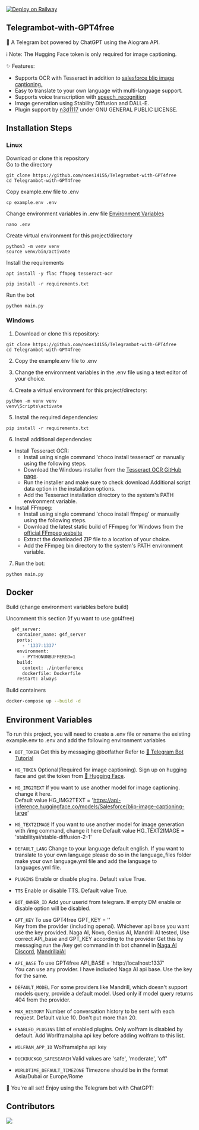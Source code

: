 [![Deploy on Railway](https://railway.app/button.svg)](https://railway.app/template/TSrfnk?referralCode=ZTYsGf)


## Telegrambot-with-GPT4free
🤖 A Telegram bot powered by ChatGPT using the Aiogram API.       

ℹ️ Note: The Hugging Face token is only required for image captioning.      
      

✨ Features:           
  
- Supports OCR with Tesseract in addition to [salesforce blip image captioning.](https://huggingface.co/Salesforce/blip-image-captioning-large)
- Easy to translate to your own language with multi-language support.
- Supports voice transcription with [speech_recognition](https://github.com/Uberi/speech_recognition)
- Image generation using Stability Diffusion and DALL-E.     
- Plugin support by [n3d1117](https://github.com/n3d1117) under GNU GENERAL PUBLIC LICENSE.    
        
       

## Installation Steps

### Linux    

Download or clone this repository  
Go to the directory

```
git clone https://github.com/noes14155/Telegrambot-with-GPT4free
cd Telegrambot-with-GPT4free
```


Copy example.env file to .env

```
cp example.env .env
```

Change environment variables in .env file [Environment Variables](#environment-variables)   

```
nano .env
```


Create virtual environment for this project/directory     

```
python3 -m venv venv
source venv/bin/activate
```


Install the requirements    
```
apt install -y flac ffmpeg tesseract-ocr

pip install -r requirements.txt
```
Run the bot
```
python main.py
```

### Windows    

1. Download or clone this repository:    
```
git clone https://github.com/noes14155/Telegrambot-with-GPT4free
cd Telegrambot-with-GPT4free
```

2. Copy the example.env file to .env
3. Change the environment variables in the .env file using a text editor of your choice.

4. Create a virtual environment for this project/directory:

```
python -m venv venv
venv\Scripts\activate
```

5. Install the required dependencies:    
```
pip install -r requirements.txt
```
6. Install additional dependencies:

+ Install Tesseract OCR:
    - Install using single command 'choco install tesseract' or manually using the following steps.
    - Download the Windows installer from the  [Tesseract OCR GitHub page](https://github.com/UB-Mannheim/tesseract/wiki).
    - Run the installer and make sure to check download Additional script data option in the installation options.
    - Add the Tesseract installation directory to the system's PATH environment variable.
+ Install FFmpeg:
    - Install using single command 'choco install ffmpeg' or manually using the following steps.
    - Download the latest static build of FFmpeg for Windows from the  [official FFmpeg website](https://ffmpeg.org/download.html#build-windows) 
    - Extract the downloaded ZIP file to a location of your choice.
    - Add the FFmpeg bin directory to the system's PATH environment variable.
    
7. Run the bot:
```
python main.py
```

## Docker
Build (change environment variables before build)

Uncomment this section (If yu want to use gpt4free)
```bash
  g4f_server:
    container_name: g4f_server
    ports:
      - '1337:1337'
    environment:
      - PYTHONUNBUFFERED=1
    build:
      context: ./interference
      dockerfile: Dockerfile
    restart: always
```
Build containers
```bash
docker-compose up --build -d
```



## Environment Variables

To run this project, you will need to create a .env file or rename the existing example.env to .env and add the following environment variables   


- `BOT_TOKEN`
Get this by messaging @botfather Refer to [📖 Telegram Bot Tutorial](https://core.telegram.org/bots/tutorial#obtain-your-bot-token)

- `HG_TOKEN`
Optional(Required for image captioning). Sign up on hugging face and get the token from  [🔗 Hugging Face](https://huggingface.co/settings/tokens).      

- `HG_IMG2TEXT`
If you want to use another model for image captioning. change it here.   
Default value HG_IMG2TEXT = 'https://api-inference.huggingface.co/models/Salesforce/blip-image-captioning-large'     

- `HG_TEXT2IMAGE`
If you want to use another model for image generation with /img command, change it here
Default value HG_TEXT2IMAGE = 'stabilityai/stable-diffusion-2-1'
- `DEFAULT_LANG`
Change to your language default english. If you want to translate to your own language please do so in the language_files folder make your own language.yml file and add the language to languages.yml file.        

- `PLUGINS`
Enable or disable plugins. Default value True.    

- `TTS`
Enable or disable TTS. Default value True.    

- `BOT_OWNER_ID`
Add your userid from telegram. If empty DM enable or disable option will be disabled.     

- `GPT_KEY`
To use GPT4free GPT_KEY = ''        
Key from the provider (including openai). Whichever api base you want use the key provided.
Naga AI, Novo, Genius AI, Mandrill AI tested, Use correct API_base and GPT_KEY according to the provider
Get this by messaging run the /key get command in th bot channel in [Naga AI Discord](https://discord.gg/JxRBXBhabu), [MandrillaiAI](https://discord.com/invite/vVzbwAXt)     

- `API_BASE`
To use GPT4free API_BASE = 'http://localhost:1337'      
You can use any provider. I have included Naga AI api base. Use the key for the same.

- `DEFAULT_MODEL`
For some providers like Mandrill, which doesn't support models query, provide a default model. Used only if model query returns 404 from the provider.          

- `MAX_HISTORY`
Number of conversation history to be sent with each request. Default value 10. Don't put more than 20.      

- `ENABLED_PLUGINS`
List of enabled plugins. Only wolfram is disabled by default. Add Worlframalpha api key before adding wolfram to this list.     

- `WOLFRAM_APP_ID`
Wolframalpha api key

- `DUCKDUCKGO_SAFESEARCH`
Valid values are 'safe', 'moderate', 'off'

- `WORLDTIME_DEFAULT_TIMEZONE`
Timezone should be in the format Asia/Dubai or Europe/Rome
      


      
🎉 You're all set! Enjoy using the Telegram bot with ChatGPT!        

## Contributors
<a href = "https://github.com/noes14155/Telegrambot-with-GPT4free/graphs/contributors">
  <img src = "https://contrib.rocks/image?repo=noes14155/Telegrambot-with-GPT4free"/>
</a>
